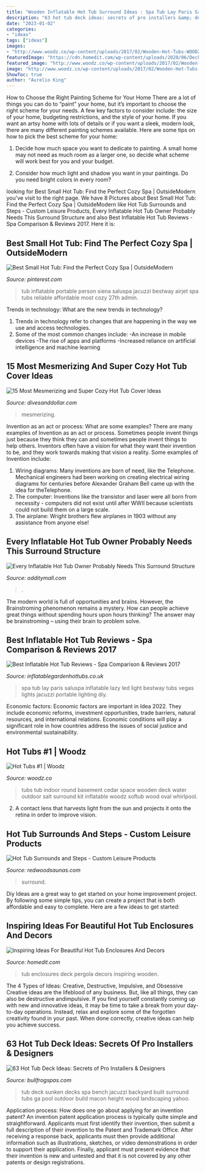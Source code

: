 ```yaml
---
title: "Wooden Inflatable Hot Tub Surround Ideas : Spa Tub Lay Paris Saluspa Inflatable Lazy Led Light Bestway Tubs Vegas Lights Jacuzzi Portable Lighting Diy"
description: "63 hot tub deck ideas: secrets of pro installers &amp; designers"
date: "2023-01-02"
categories:
- "ideas"
tags: ["ideas"]
images:
- "http://www.woodz.co/wp-content/uploads/2017/02/Wooden-Hot-Tubs-WOODZ-5.jpg"
featuredImage: "https://cdn.homedit.com/wp-content/uploads/2020/06/Deck-covered-and-hot-tub-cover.jpg"
featured_image: "http://www.woodz.co/wp-content/uploads/2017/02/Wooden-Hot-Tubs-WOODZ-5.jpg"
image: "http://www.woodz.co/wp-content/uploads/2017/02/Wooden-Hot-Tubs-WOODZ-5.jpg"
ShowToc: true
author: "Aurelio King"
---
```



How to Choose the Right Painting Scheme for Your Home
There are a lot of things you can do to “paint” your home, but it’s important to choose the right scheme for your needs. A few key factors to consider include: the size of your home, budgeting restrictions, and the style of your home. If you want an artsy home with lots of details or if you want a sleek, modern look, there are many different painting schemes available. Here are some tips on how to pick the best scheme for your home:
1. Decide how much space you want to dedicate to painting. A small home may not need as much room as a larger one, so decide what scheme will work best for you and your budget.

2. Consider how much light and shadow you want in your paintings. Do you need bright colors in every room?

	

		
looking for Best Small Hot Tub: Find the Perfect Cozy Spa | OutsideModern you've visit to the right page. We have 8 Pictures about Best Small Hot Tub: Find the Perfect Cozy Spa | OutsideModern like Hot Tub Surrounds and Steps - Custom Leisure Products, Every Inflatable Hot Tub Owner Probably Needs This Surround Structure and also Best Inflatable Hot Tub Reviews - Spa Comparison &amp; Reviews 2017. Here it is:
		
    
## Best Small Hot Tub: Find The Perfect Cozy Spa | OutsideModern

<img loading=lazy src="https://i.pinimg.com/736x/b2/0b/c8/b20bc82edd2cf6d2e9e26569c9c54726.jpg" onerror="this.onerror=null;this.src='https://tse1.mm.bing.net/th?id=OIP.5leRyTxMXBWs7bdi6u1NoQHaHa&amp;pid=15.1';" alt="Best Small Hot Tub: Find the Perfect Cozy Spa | OutsideModern">

_Source: pinterest.com_

>tub inflatable portable person siena saluspa jacuzzi bestway airjet spa tubs reliable affordable most cozy 27th admin. 

	

Trends in technology: What are the new trends in technology?
1. Trends in technology refer to changes that are happening in the way we use and access technologies. 
2. Some of the most common changes include: 
-An increase in mobile devices 
-The rise of apps and platforms 
-Increased reliance on artificial intelligence and machine learning 

    
## 15 Most Mesmerizing And Super Cozy Hot Tub Cover Ideas

<img loading=lazy src="https://www.divesanddollar.com/wp-content/uploads/2017/04/Hot-Tub-Cover-13.jpg" onerror="this.onerror=null;this.src='https://tse2.mm.bing.net/th?id=OIP._1FZPbYrDxocuf92uEi2ogHaGe&amp;pid=15.1';" alt="15 Most Mesmerizing and Super Cozy Hot Tub Cover Ideas">

_Source: divesanddollar.com_

>mesmerizing. 

	

Invention as an act or process: What are some examples?
There are many examples of Invention as an act or process. Sometimes people invent things just because they think they can and sometimes people invent things to help others. Inventors often have a vision for what they want their invention to be, and they work towards making that vision a reality. Some examples of Invention include: 
1) Wiring diagrams: Many inventions are born of need, like the Telephone. Mechanical engineers had been working on creating electrical wiring diagrams for centuries before Alexander Graham Bell came up with the idea for theTelephone.
2) The computer: Inventions like the transistor and laser were all born from necessity - computers did not exist until after WWII because scientists could not build them on a large scale.
3) The airplane: Wright brothers flew airplanes in 1903 without any assistance from anyone else!

    
## Every Inflatable Hot Tub Owner Probably Needs This Surround Structure

<img loading=lazy src="https://odditymall.com/includes/content/upload/inflatable-hot-tub-surround-structure-easy-access-538.jpg" onerror="this.onerror=null;this.src='https://tse2.mm.bing.net/th?id=OIP.ECQh3f_eV5W2uJ_4KWGC7gHaFF&amp;pid=15.1';" alt="Every Inflatable Hot Tub Owner Probably Needs This Surround Structure">

_Source: odditymall.com_

>. 

	

The modern world is full of opportunities and brains. However, the Brainstroming phenomenon remains a mystery. How can people achieve great things without spending hours upon hours thinking? The answer may be brainstroming – using their brain to problem solve.

    
## Best Inflatable Hot Tub Reviews - Spa Comparison &amp; Reviews 2017

<img loading=lazy src="http://inflatablegardenhottubs.co.uk/wp-content/uploads/2015/11/lay-z-spa-paris-hot-tub.jpg" onerror="this.onerror=null;this.src='https://tse3.mm.bing.net/th?id=OIP.J2ALeomxwGTNfzhVhMpv4gHaD-&amp;pid=15.1';" alt="Best Inflatable Hot Tub Reviews - Spa Comparison &amp; Reviews 2017">

_Source: inflatablegardenhottubs.co.uk_

>spa tub lay paris saluspa inflatable lazy led light bestway tubs vegas lights jacuzzi portable lighting diy. 

	

Economic factors:
Economic factors are important in Idea 2022. They include economic reforms, investment opportunities, trade barriers, natural resources, and international relations. Economic conditions will play a significant role in how countries address the issues of social justice and environmental sustainability.

    
## Hot Tubs #1 | Woodz

<img loading=lazy src="http://www.woodz.co/wp-content/uploads/2017/02/Wooden-Hot-Tubs-WOODZ-5.jpg" onerror="this.onerror=null;this.src='https://tse3.mm.bing.net/th?id=OIP.ywV8MOIF3g5_FyKAh3K-QAHaFI&amp;pid=15.1';" alt="Hot Tubs #1 | Woodz">

_Source: woodz.co_

>tubs tub indoor round basement cedar space wooden deck water outdoor salt surround kit inflatable woodz softub wood oval whirlpool. 

	

2. A contact lens that harvests light from the sun and projects it onto the retina in order to improve vision.

    
## Hot Tub Surrounds And Steps - Custom Leisure Products

<img loading=lazy src="https://www.redwoodsaunas.com/wp-content/plugins/doptg/uploads/MRknYNq2zXOD9dDzhMKqNxfPBRbLzr2qL1qdDnyHjmr58WbjxNagOCc6hdgHXGXk3.jpg" onerror="this.onerror=null;this.src='https://tse3.mm.bing.net/th?id=OIP.E14_g1Ot0-m-vrDp1PJNxQHaFj&amp;pid=15.1';" alt="Hot Tub Surrounds and Steps - Custom Leisure Products">

_Source: redwoodsaunas.com_

>surround. 

	

Diy Ideas are a great way to get started on your home improvement project. By following some simple tips, you can create a project that is both affordable and easy to complete. Here are a few ideas to get started: 

    
## Inspiring Ideas For Beautiful Hot Tub Enclosures And Decors

<img loading=lazy src="https://cdn.homedit.com/wp-content/uploads/2020/06/Deck-covered-and-hot-tub-cover.jpg" onerror="this.onerror=null;this.src='https://tse4.mm.bing.net/th?id=OIP.AncLnQYvnsZM--d9STXE5wHaEg&amp;pid=15.1';" alt="Inspiring Ideas For Beautiful Hot Tub Enclosures And Decors">

_Source: homedit.com_

>tub enclosures deck pergola decors inspiring wooden. 

	

The 4 Types of Ideas: Creative, Destructive, Impulsive, and Obsessive
Creative ideas are the lifeblood of any business. But, like all things, they can also be destructive andimpulsive. If you find yourself constantly coming up with new and innovative ideas, it may be time to take a break from your day-to-day operations. Instead, relax and explore some of the forgotten creativity found in your past. When done correctly, creative ideas can help you achieve success.

    
## 63 Hot Tub Deck Ideas: Secrets Of Pro Installers &amp; Designers

<img loading=lazy src="https://1tuyvq3ivrlq1h927b2gtsql-wpengine.netdna-ssl.com/wp-content/uploads/2016/03/word-image-4.png" onerror="this.onerror=null;this.src='https://tse2.mm.bing.net/th?id=OIP.Ht_MJ1aVrJ6lXi7kr4G6AAAAAA&amp;pid=15.1';" alt="63 Hot Tub Deck Ideas: Secrets of Pro Installers &amp; Designers">

_Source: bullfrogspas.com_

>tub deck sunken decks spa bench jacuzzi backyard built surround tubs ga pool outdoor build macon height wood landscaping yahoo. 

	

Application process: How does one go about applying for an invention patent?
An invention patent application process is typically quite simple and straightforward. Applicants must first identify their invention, then submit a full description of their invention to the Patent and Trademark Office. After receiving a response back, applicants must then provide additional information such as illustrations, sketches, or video demonstrations in order to support their application. Finally, applicant must present evidence that their invention is new and untested and that it is not covered by any other patents or design registrations.

